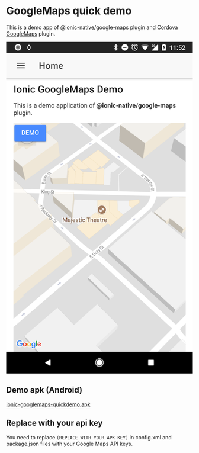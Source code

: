 # GoogleMaps quick demo

This is a demo app of [@ionic-native/google-maps](https://www.npmjs.com/package/@ionic-native/google-maps) plugin and [Cordova GoogleMaps](https://github.com/mapsplugin/cordova-plugin-googlemaps) plugin.

![](./capture.png)

## Demo apk (Android)
[ionic-googlemaps-quickdemo.apk](./ionic-googlemaps-quickdemo.apk)

## Replace with your api key

You need to replace `(REPLACE WITH YOUR APK KEY)` in config.xml and package.json files with your Google Maps API keys.
